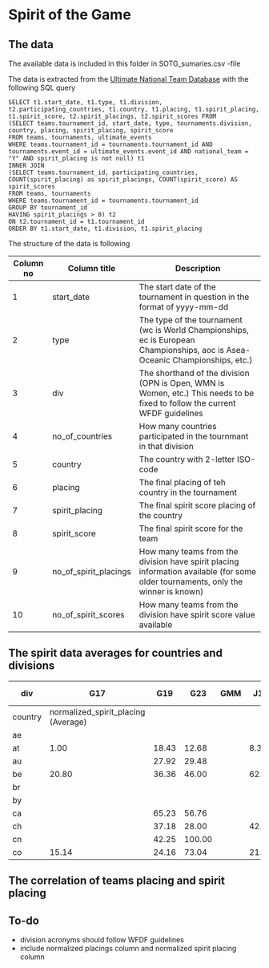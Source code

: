 # Spirit of the Game

## The data

The available data is included in this folder in SOTG_sumaries.csv -file

The data is extracted from the [Ultimate National Team Database](http://hartti.com/national_teams/index.php) with the following SQL query

```
SELECT t1.start_date, t1.type, t1.division, t2.participating_countries, t1.country, t1.placing, t1.spirit_placing, t1.spirit_score, t2.spirit_placings, t2.spirit_scores FROM
(SELECT teams.tournament_id, start_date, type, tournaments.division, country, placing, spirit_placing, spirit_score
FROM teams, tournaments, ultimate_events
WHERE teams.tournament_id = tournaments.tournament_id AND tournaments.event_id = ultimate_events.event_id AND national_team = "Y" AND spirit_placing is not null) t1
INNER JOIN 
(SELECT teams.tournament_id, participating_countries, COUNT(spirit_placing) as spirit_placings, COUNT(spirit_score) AS spirit_scores
FROM teams, tournaments
WHERE teams.tournament_id = tournaments.tournament_id
GROUP BY tournament_id  
HAVING spirit_placings > 0) t2
ON t2.tournament_id = t1.tournament_id
ORDER BY t1.start_date, t1.division, t1.spirit_placing

```

The structure of the data is following

| Column no | Column title | Description |
|-----------|--------------|-------------|
| 1 | start_date | The start date of the tournament in question in the format of yyyy-mm-dd   |
| 2 | type | The type of the tournament (wc is World Championships, ec is European Championships, aoc is Asea-Oceanic Championships, etc.) |
| 3 | div | The shorthand of the division (OPN is Open, WMN is Women, etc.) This needs to be fixed to follow the current WFDF guidelines |
| 4 | no_of_countries | How many countries participated in the tournmant in that division |
| 5 | country | The country with 2-letter ISO-code |
| 6 | placing | The final placing of teh country in the tournament |
| 7 | spirit_placing | The final spirit score placing of the country |
| 8 | spirit_score | The final spirit score for the team |
| 9 | no_of_spirit_placings | How many teams from the division have spirit placing information available (for some older tournaments, only the winner is known) |
| 10 | no_of_spirit_scores | How many teams from the division have spirit score value available |

## The spirit data averages for countries and divisions

|div|G17|G19|G23|GMM|J17|J19|M17|M19|M23|MAS|MIX|MMX|OPN|U23|WMN|WMS|Grand Total|
|-|-|-|-|-|-|-|-|-|-|-|-|-|-|-|-|-|-|
|country|normalized_spirit_placing (Average)|||||||||||||||||
|ae|||||||||||27.36||||||27.36|
|at|1.00|18.43|12.68||8.33|15.29|1.00||10.90||46.92||59.06|39.81|11.02||22.97|
|au||27.92|29.48|||31.72|||60.67|65.08|47.92||27.08|62.06|37.71|75.25|44.72|
|be|20.80|36.36|46.00||62.88|46.75|50.50|34.00||38.13|22.12||61.16|77.10|56.98||48.53|
|br|||||||||||0.00||||||0.00|
|by|||||||||||17.50||||||17.50|
|ca||65.23|56.76|||38.58|||81.98|87.63|80.74||54.20|58.51|34.00|80.20|62.88|
|ch||37.18|28.00||42.25|46.10||17.50|53.80|100.00|14.21||56.93|52.89|81.54|17.50|45.87|
|cn||42.25|100.00|||35.94|||50.75||60.10||74.68|38.83|17.50||53.39|
|co|15.14|24.16|73.04||21.35|42.33||67.00|50.19||61.11||94.50|51.38|89.69||54.07|


## The correlation of teams placing and spirit placing

## To-do

* division acronyms should follow WFDF guidelines
* include normalized placings column and normalized spirit placing column

